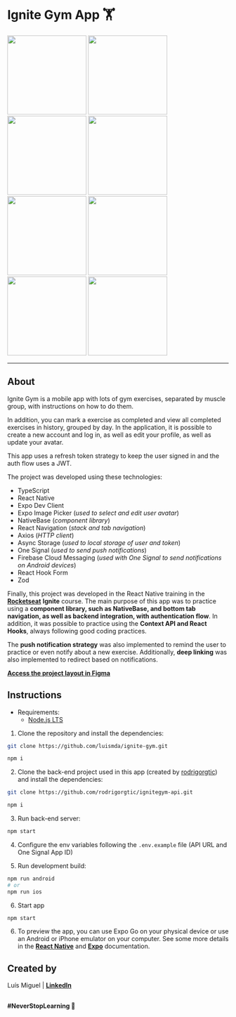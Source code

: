 # Ignite Gym App 🏋️

<img width="180" src="https://github.com/luismda/ignite-gym/assets/88680118/c767d13a-c1a2-48a5-be48-d2e5ae51450d" alt="" />
<img width="180" src="https://github.com/luismda/ignite-gym/assets/88680118/e07f58da-ed6b-4b24-af46-374d9482ebea" alt="" />
<img width="180" src="https://github.com/luismda/ignite-gym/assets/88680118/d8e4cce2-8bfd-4c8c-952c-aa85f8653f70" alt="" />
<img width="180" src="https://github.com/luismda/ignite-gym/assets/88680118/74008d98-e3db-4063-9f37-f579d8ebdf05" alt="" />
<img width="180" src="https://github.com/luismda/ignite-gym/assets/88680118/7ba35184-e604-4360-9072-34f71dea803c" alt="" />
<img width="180" src="https://github.com/luismda/ignite-gym/assets/88680118/f05668ee-38c4-4d68-94f6-81c1f300a843" alt="" />
<img width="180" src="https://github.com/luismda/ignite-gym/assets/88680118/b109c596-530c-4b76-ba44-dad1ad060c38" alt="" />
<img width="180" src="https://github.com/luismda/ignite-gym/assets/88680118/8b9826a1-9169-4853-b4b5-28b73e918b84" alt="" />

---

## About

Ignite Gym is a mobile app with lots of gym exercises, separated by muscle group, with instructions on how to do them. 

In addition, you can mark a exercise as completed and view all completed exercises in history, grouped by day. In the application, it is possible to create a new account and log in, as well as edit your profile, as well as update your avatar.

This app uses a refresh token strategy to keep the user signed in and the auth flow uses a JWT.

The project was developed using these technologies:

- TypeScript
- React Native
- Expo Dev Client
- Expo Image Picker (*used to select and edit user avatar*)
- NativeBase (*component library*)
- React Navigation (*stack and tab navigation*)
- Axios (*HTTP client*)
- Async Storage (*used to local storage of user and token*)
- One Signal (*used to send push notifications*)
- Firebase Cloud Messaging (*used with One Signal to send notifications on Android devices*)
- React Hook Form
- Zod

Finally, this project was developed in the React Native training in the [**Rocketseat**](https://github.com/rocketseat-education) **Ignite** course. The main purpose of this app was to practice using a **component library, such as NativeBase, and bottom tab navigation, as well as backend integration, with authentication flow**. In addition, it was possible to practice using the **Context API and React Hooks**, always following good coding practices.

The **push notification strategy** was also implemented to remind the user to practice or even notify about a new exercise. Additionally, **deep linking** was also implemented to redirect based on notifications.

[**Access the project layout in Figma**](https://www.figma.com/community/file/1163926136397847279)

## Instructions

- Requirements:
  - [Node.js LTS](https://nodejs.org/en)

1. Clone the repository and install the dependencies:

```sh
git clone https://github.com/luismda/ignite-gym.git
```

```sh
npm i
```

2. Clone the back-end project used in this app (created by [rodrigorgtic](https://github.com/rodrigorgtic/ignitegym-api)) and install the dependencies:

```sh
git clone https://github.com/rodrigorgtic/ignitegym-api.git
```

```sh
npm i
```

3. Run back-end server:

```sh
npm start
```

4. Configure the env variables following the `.env.example` file (API URL and One Signal App ID)

5. Run development build:

```sh
npm run android
# or
npm run ios
```

6. Start app

```sh
npm start
```

6. To preview the app, you can use Expo Go on your physical device or use an Android or iPhone emulator on your computer. See some more details in the [**React Native**](https://reactnative.dev/docs/environment-setup?guide=quickstart) and [**Expo**](https://docs.expo.dev/get-started/expo-go/) documentation.

## Created by

Luís Miguel | [**LinkedIn**](https://www.linkedin.com/in/luis-miguel-dutra-alves/)

##

**#NeverStopLearning 🚀**
